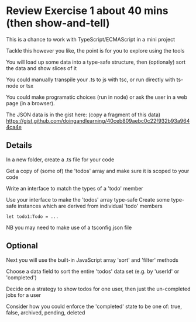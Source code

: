 Review Exercise 1 
about 40 mins (then show-and-tell)
=================

This is a chance to work with TypeScript/ECMAScript in a mini project

Tackle this however you like, the point is for you to explore using the tools

You will load up some data into a type-safe structure, then (optionaly) sort the data and show slices of it

You could manually transpile your .ts to js with tsc, or run directly with ts-node or tsx

You could make programatic choices (run in node) or ask the user in a web page (in a browser).

The JSON data is in the gist here: (copy a fragment of this data)
  https://gist.github.com/doingandlearning/40ceb809aebc0c22f932b93a9644ca4e

Details
-------

In a new folder, create a .ts file for your code

Get a copy of (some of) the 'todos' array and make sure it is scoped to your code

Write an interface to match the types of a 'todo' member

Use your interface to make the 'todos' array type-safe
Create some type-safe instances which are derived from individual 'todo' members

	let todo1:Todo = ...

NB you may need to make use of a tsconfig.json file

Optional
--------
Next you will use the built-in JavaScript array 'sort' and 'filter' methods

Choose a data field to sort the entire 'todos' data set (e.g. by 'userId' or 'completed')

Decide on a strategy to show todos for one user, then just the un-completed jobs for a user

Consider how you could enforce the 'completed' state to be one of:
  true, false, archived, pending, deleted 

